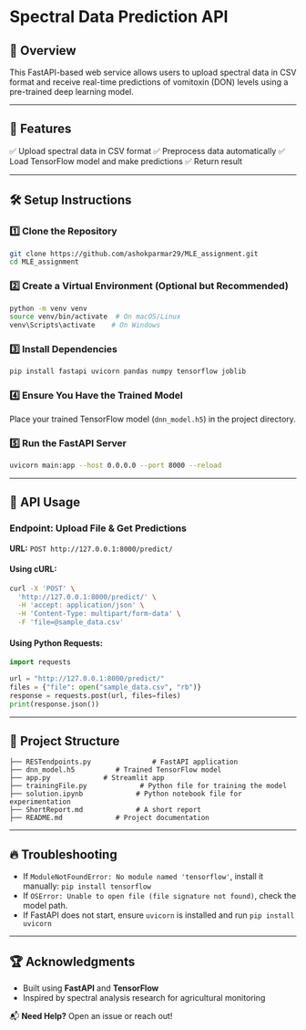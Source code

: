 # Spectral Data Prediction API

## 📌 Overview
This FastAPI-based web service allows users to upload spectral data in CSV format and receive real-time predictions of vomitoxin (DON) levels using a pre-trained deep learning model.

---

## 🚀 Features
✅ Upload spectral data in CSV format
✅ Preprocess data automatically
✅ Load TensorFlow model and make predictions
✅ Return result

---

## 🛠 Setup Instructions

### 1️⃣ Clone the Repository
```bash
git clone https://github.com/ashokparmar29/MLE_assignment.git
cd MLE_assignment
```

### 2️⃣ Create a Virtual Environment (Optional but Recommended)
```bash
python -m venv venv
source venv/bin/activate  # On macOS/Linux
venv\Scripts\activate    # On Windows
```

### 3️⃣ Install Dependencies

```bash
pip install fastapi uvicorn pandas numpy tensorflow joblib
```

### 4️⃣ Ensure You Have the Trained Model
Place your trained TensorFlow model (`dnn_model.h5`) in the project directory.

### 5️⃣ Run the FastAPI Server
```bash
uvicorn main:app --host 0.0.0.0 --port 8000 --reload
```

---

## 📡 API Usage

### **Endpoint: Upload File & Get Predictions**
**URL:** `POST http://127.0.0.1:8000/predict/`

#### **Using cURL:**
```bash
curl -X 'POST' \
  'http://127.0.0.1:8000/predict/' \
  -H 'accept: application/json' \
  -H 'Content-Type: multipart/form-data' \
  -F 'file=@sample_data.csv'
```

#### **Using Python Requests:**
```python
import requests

url = "http://127.0.0.1:8000/predict/"
files = {"file": open("sample_data.csv", "rb")}
response = requests.post(url, files=files)
print(response.json())
```

---

## 📌 Project Structure
```
├── RESTendpoints.py               # FastAPI application
├── dnn_model.h5          # Trained TensorFlow model
├── app.py             # Streamlit app
├── trainingFile.py             # Python file for training the model
├── solution.ipynb             # Python notebook file for experimentation 
├── ShortReport.md             # A short report
├── README.md             # Project documentation
```

---

## 🔥 Troubleshooting
- If `ModuleNotFoundError: No module named 'tensorflow'`, install it manually: `pip install tensorflow`
- If `OSError: Unable to open file (file signature not found)`, check the model path.
- If FastAPI does not start, ensure `uvicorn` is installed and run `pip install uvicorn`

---

## 🏆 Acknowledgments
- Built using **FastAPI** and **TensorFlow**
- Inspired by spectral analysis research for agricultural monitoring

📬 **Need Help?** Open an issue or reach out!

